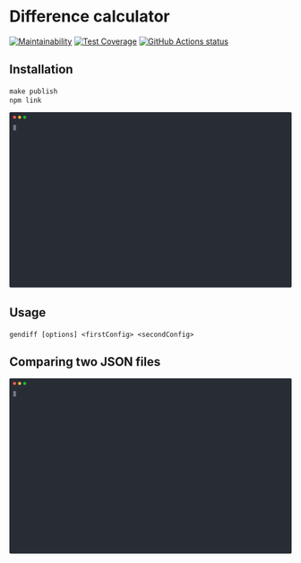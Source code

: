 # Difference calculator

[![Maintainability](https://api.codeclimate.com/v1/badges/a99a88d28ad37a79dbf6/maintainability)](https://codeclimate.com/github/dmfedotov/frontend-project-lvl2)
[![Test Coverage](https://api.codeclimate.com/v1/badges/ea4d3687b3be0cdcf50a/test_coverage)](https://codeclimate.com/github/dmfedotov/frontend-project-lvl2/test_coverage)
<a href="https://github.com/dmfedotov/frontend-project-lvl2"><img alt="GitHub Actions status" src="https://github.com/dmfedotov/frontend-project-lvl2/workflows/Node.js-CI/badge.svg"></a>

## Installation
```
make publish
npm link
```
[![asciicast](asciinemas/install-gendiff.svg)](https://asciinema.org/a/BjnJKLsApMqkJmtibQJVcM1fV)

## Usage
```
gendiff [options] <firstConfig> <secondConfig>
```
## Comparing two JSON files
[![asciicast](asciinemas/comparing-json.svg)](https://asciinema.org/a/NhEAEr6dk5KRI5BKxSbtzVzRQ)
